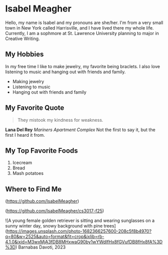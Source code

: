 
# Isabel Meagher

Hello, my name is Isabel and my pronouns are she/her. I'm from a very small town in New York called Harrisville, and I have lived there my whole life. Currently, I am a sophmore at St. Lawrence University planning to major in Creative Writing.

## My Hobbies

In my free time I like to make jewelry, my favorite being braclets. I also love listening to music and hanging out with friends and family.

* Making jewelry
* Listening to music
* Hanging out with friends and family

## My Favorite Quote

> They mistook my kindness for weakness.

**Lana Del Rey** *Mariners Apartment Complex* Not the first to say it, but the first I heard it from.

## My Top Favorite Foods

1. Icecream
2. Bread
3. Mash potatoes

## Where to Find Me

(https://github.com/IsabelMeagher)

(https://github.com/IsabelMeagher/cs3017-f25)

![A young female golden retriever is sitting and wearing sunglasses on a sunny winter day, snowy background with pine trees] (https://images.unsplash.com/photo-1682366257600-208c5f8b4970?q=80&w=2525&auto=format&fit=crop&ixlib=rb-4.1.0&ixid=M3wxMjA3fDB8MHxwaG90by1wYWdlfHx8fGVufDB8fHx8fA%3D%3D)
Barnabas Davoti, 2023
